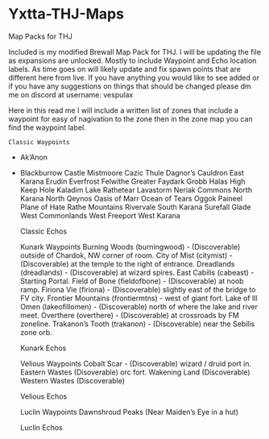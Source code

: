 # Yxtta-THJ-Maps
Map Packs for THJ

Included is my modified Brewall Map Pack for THJ. 
I will be updating the file as expansions are unlocked.
Mostly to include Waypoint and Echo location labels.
As time goes on will likely update and fix spawn points that are different here from live. 
If you have anything you would like to see added or if you have any suggestions on things that should be changed please dm me on discord at username: vespulax

Here in this read me I will include a written list of zones that include a waypoint for easy of nagivation to the zone then in the zone map you can find the waypoint label. 

    Classic Waypoints
* Ak’Anon
* Blackburrow
Castle Mistmoore
Cazic Thule
Dagnor’s Cauldron
East Karana
Erudin
Everfrost
Felwithe
Greater Faydark
Grobb
Halas
High Keep
Hole
Kaladim
Lake Rathetear
Lavastorm
Neriak Commons
North Karana
North Qeynos
Oasis of Marr
Ocean of Tears
Oggok
Paineel
Plane of Hate
Rathe Mountains
Rivervale
South Karana
Surefall Glade
West Commonlands
West Freeport
West Karana

    Classic Echos

    Kunark Waypoints
Burning Woods (burningwood) - (Discoverable) outside of Chardok, NW corner of room.
City of Mist (citymist) - (Discoverable) at the temple to the right of entrance.
Dreadlands (dreadlands) - (Discoverable) at wizard spires.
East Cabilis (cabeast) - Starting Portal.
Field of Bone (fieldofbone) - (Discoverable) at noob ramp.
Firiona Vie (firiona) - (Discoverable) slightly east of the bridge to FV city.
Frontier Mountains (frontiermtns) - west of giant fort.
Lake of Ill Omen (lakeofillomen) - (Discoverable) north of where the lake and river meet.
Overthere (overthere) - (Discoverable) at crossroads by FM zoneline.
Trakanon’s Tooth (trakanon) - (Discoverable) near the Sebilis zone orb.

    Kunark Echos

    Velious Waypoints
Cobalt Scar - (Discoverable) wizard / druid port in.
Eastern Wastes (Disoverable) orc fort.
Wakening Land (Discoverable)
Western Wastes (Discoverable)

    Velious Echos

    Luclin Waypoints
Dawnshroud Peaks (Near Maiden’s Eye in a hut)

    Luclin Echos
